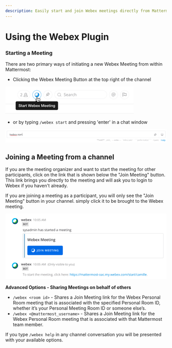 ```yaml
---
description: Easily start and join Webex meetings directly from Mattermost
---
```


# Using the Webex Plugin

### Starting a Meeting

There are two primary ways of initiating a new Webex Meeting from within Mattermost:

* Clicking the Webex Meeting Button at the top right of the channel 

![](.gitbook/assets/2019-10-09_10-04-12.png)

* or by typing `/webex start` and pressing 'enter' in a chat window

![](.gitbook/assets/2019-10-09_10-05-30.png)

## Joining a Meeting from a channel

If you are the meeting organizer and want to start the meeting for other participants, click on the link that is shown below the "Join Meeting" button.  This link brings you directly to the meeting and will ask you to login to Webex if you haven't already.

If you are joining a meeting as a participant, you will only see the "Join Meeting" button in your channel.  simply click it to be brought to the Webex meeting.

![After initiating a meeting, if you are the organizer - you will see a second link to start the meeting.](.gitbook/assets/2019-10-09_10-09-04.png)

**Advanced Options - Sharing Meetings on behalf of others**

* `/webex <room id>` - Shares a Join Meeting link for the Webex Personal Room meeting that is associated with the specified Personal Room ID, whether it’s your Personal Meeting Room ID or someone else’s.
* `/webex <@mattermost_username>` - Shares a Join Meeting link for the Webex Personal Room meeting that is associated with that Mattermost team member.

If you type `/webex help` in any channel conversation you will be presented with your available options.

